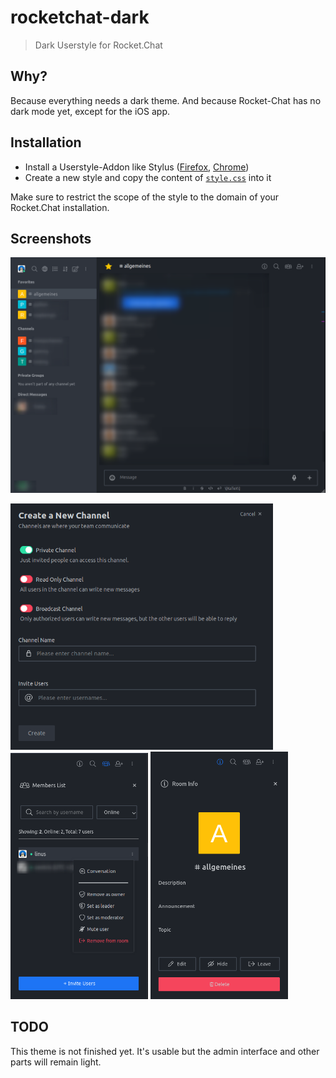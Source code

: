 # rocketchat-dark

> Dark Userstyle for Rocket.Chat

## Why?

Because everything needs a dark theme. And because Rocket-Chat has no dark mode yet, except for the iOS app.

## Installation

- Install a Userstyle-Addon like Stylus ([Firefox](https://addons.mozilla.org/de/firefox/addon/styl-us/), [Chrome](https://chrome.google.com/webstore/detail/stylus/clngdbkpkpeebahjckkjfobafhncgmne))
- Create a new style and copy the content of [`style.css`](style.css) into it

Make sure to restrict the scope of the style to the domain of your Rocket.Chat installation.

## Screenshots

![Chat](screenshots/chat.png)

<img alt="Create a new Channel" src="screenshots/create_channel.png" width="420"> <img alt="Members List" src="screenshots/members_list.png" width="220"> <img alt="Room Info" src="screenshots/room_info.png" width="220">

## TODO

This theme is not finished yet. It's usable but the admin interface and other parts will remain light.

